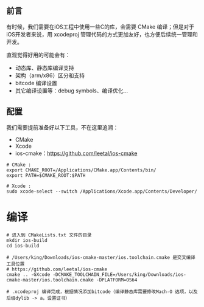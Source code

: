 ## 前言

有时候，我们需要在iOS工程中使用一些C的库，会需要 CMake 编译；但是对于iOS开发者来说，用 xcodeproj 管理代码的方式更加友好，也方便后续统一管理和开发。

直观觉得好用的可能会有：

- 动态库、静态库编译支持
- 架构（arm/x86）区分和支持
- bitcode 编译设置
- 其它编译设置等：debug symbols、编译优化…

## 配置

我们需要提前准备好以下工具，不在这里追溯：

- CMake
- Xcode
- ios-cmake：https://github.com/leetal/ios-cmake

```
# CMake :
export CMAKE_ROOT=/Applications/CMake.app/Contents/bin/
export PATH=$CMAKE_ROOT:$PATH

# Xcode :
sudo xcode-select --switch /Applications/Xcode.app/Contents/Developer/
```

# 编译



```
# 进入到 CMakeLists.txt 文件的目录
mkdir ios-build
cd ios-build

# /Users/king/Downloads/ios-cmake-master/ios.toolchain.cmake 是交叉编译工具位置
# https://github.com/leetal/ios-cmake
cmake .. -GXcode -DCMAKE_TOOLCHAIN_FILE=/Users/king/Downloads/ios-cmake-master/ios.toolchain.cmake -DPLATFORM=OS64

# .xcodeproj 编译完成，根据情况添加bitcode（编译静态库需要修改Mach-O 选项，以及后缀dylib -> a，设置证书）
```


